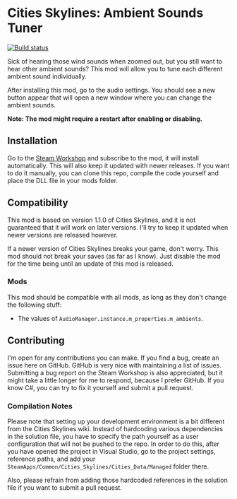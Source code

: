 # Cities Skylines: Ambient Sounds Tuner
[![Build status](https://ci.appveyor.com/api/projects/status/pt4toy5d9o5mb1bo/branch/master?svg=true)](https://ci.appveyor.com/project/Archomeda/csl-ambient-sounds-tuner/branch/master)

Sick of hearing those wind sounds when zoomed out, but you still want to hear
other ambient sounds? This mod will allow you to tune each different ambient
sound individually.

After installing this mod, go to the audio settings. You should see a new button
appear that will open a new window where you can change the ambient sounds.

**Note: The mod might require a restart after enabling or disabling.**

## Installation
Go to the
[Steam Workshop](http://steamcommunity.com/sharedfiles/filedetails/?id=455958878)
and subscribe to the mod, it will install automatically. This will also keep it
updated with newer releases. If you want to do it manually, you can clone this
repo, compile the code yourself and place the DLL file in your mods folder.

## Compatibility
This mod is based on version 1.1.0 of Cities Skylines, and it is not guaranteed
that it will work on later versions. I'll try to keep it updated when newer
versions are released however.

If a newer version of Cities Skylines breaks your game, don't worry. This mod
should not break your saves (as far as I know). Just disable the mod for the
time being until an update of this mod is released.

### Mods
This mod should be compatible with all mods, as long as they don't change the
following stuff:
- The values of `AudioManager.instance.m_properties.m_ambients`.

## Contributing
I'm open for any contributions you can make. If you find a bug, create an issue
here on GitHub. GitHub is very nice with maintaining a list of issues.
Submitting a bug report on the Steam Workshop is also appreciated, but it might
take a little longer for me to respond, because I prefer GitHub. If you know C#,
you can try to fix it yourself and submit a pull request.

### Compilation Notes
Please note that setting up your development environment is a bit different from
the Cities Skylines wiki. Instead of hardcoding various dependencies in the
solution file, you have to specify the path yourself as a user configuration
that will not be pushed to the repo. In order to do this, after you have opened
the project in Visual Studio, go to the project settings, reference paths, and
add your `SteamApps/Common/Cities_Skylines/Cities_Data/Managed` folder there.

Also, please refrain from adding those hardcoded references in the solution
file if you want to submit a pull request.

